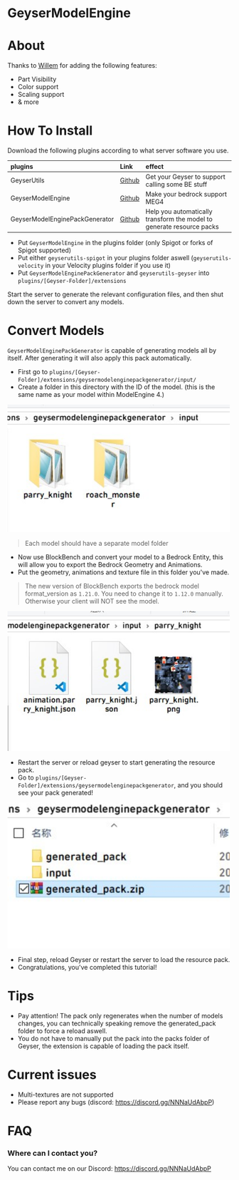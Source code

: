 # GeyserModelEngine 
# About

Thanks to [Willem](https://github.com/OmeWillem/GeyserUtils) for adding the following features:
- Part Visibility
- Color support
- Scaling support
- & more

# How To Install

Download the following plugins according to what server software you use.

| plugins                        | Link                                                                 | effect                          |
| :---                           | :----                                                                | :---                            |
| GeyserUtils                    | [Github](https://github.com/OmeWillem/GeyserUtils)                    | Get your Geyser to support calling some BE stuff  |
| GeyserModelEngine              | [Github](https://github.com/OmeWillem/GeyserModelEngine)              | Make your bedrock support MEG4                            |
| GeyserModelEnginePackGenerator | [Github](https://github.com/OmeWillem/GeyserModelEnginePackGenerator) | Help you automatically transform the model to generate resource packs        |

- Put `GeyserModelEngine` in the plugins folder (only Spigot or forks of Spigot supported)
- Put either `geyserutils-spigot` in your plugins folder aswell (`geyserutils-velocity` in your Velocity plugins folder if you use it)
- Put `GeyserModelEnginePackGenerator` and `geyserutils-geyser` into `plugins/[Geyser-Folder]/extensions`

Start the server to generate the relevant configuration files, and then shut down the server to convert any models.

# Convert Models

`GeyserModelEnginePackGenerator` is capable of generating models all by itself. After generating it will also apply this pack automatically.

- First go to `plugins/[Geyser-Folder]/extensions/geysermodelenginepackgenerator/input/`
- Create a folder in this directory with the ID of the model. (this is the same name as your model within ModelEngine 4.)

<img src="docsimg/example.jpg" width="500">

> Each model should have a separate model folder

- Now use BlockBench and convert your model to a Bedrock Entity, this will allow you to export the Bedrock Geometry and Animations.
- Put the geometry, animations and texture file in this folder you've made.

> The new version of BlockBench exports the bedrock model format_version as `1.21.0`.
> You need to change it to `1.12.0` manually.
> Otherwise your client will NOT see the model.

<img src="docsimg/example1.jpg" width="500">

- Restart the server or reload geyser to start generating the resource pack.
- Go to  `plugins/[Geyser-Folder]/extensions/geysermodelenginepackgenerator`, and you should see your pack generated!

<img src="docsimg/example2.jpg" width="500">

- Final step, reload Geyser or restart the server to load the resource pack.
- Congratulations, you've completed this tutorial!

# Tips

* Pay attention! The pack only regenerates when the number of models changes, you can technically speaking remove the generated_pack folder to force a reload aswell.
* You do not have to manually put the pack into the packs folder of Geyser, the extension is capable of loading the pack itself.

# Current issues

* Multi-textures are not supported
* Please report any bugs (discord: https://discord.gg/NNNaUdAbpP)

# FAQ

### Where can I contact you?
You can contact me on our Discord: https://discord.gg/NNNaUdAbpP
